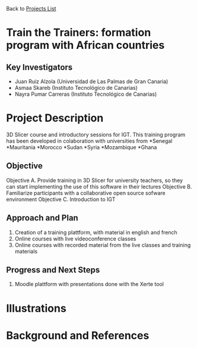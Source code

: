 Back to [Projects List](../../README.md#ProjectsList)

# Train the Trainers: formation program with African countries


## Key Investigators

- Juan Ruiz Alzola (Universidad de Las Palmas de Gran Canaria)
- Asmaa Skareb (Instituto Tecnológico de Canarias)
- Nayra Pumar Carreras (Instituto Tecnológico de Canarias)

# Project Description

3D Slicer course and introductory sessions for IGT. This training program has been developed in colaboration with universities from
*Senegal
*Mauritania
*Morocco
*Sudan
*Syria
*Mozambique
*Ghana

<!-- Add a short paragraph describing the project. -->

## Objective

<!-- Describe here WHAT you would like to achieve (what you will have as end result). -->

Objective A. Provide training in 3D Slicer for university teachers, so they can start implementing the use of this software in their lectures
Objective B. Familiarize participants with a collaborative open source sofware environment
Objective C. Introduction to IGT

## Approach and Plan

<!-- Describe here HOW you would like to achieve the objectives stated above. -->

1. Creation of a training plattform, with material in english and french
1. Online courses with live videoconference classes
1. Online courses with recorded material from the live classes and training materials

## Progress and Next Steps

<!-- Update this section as you make progress, describing of what you have ACTUALLY DONE. If there are specific steps that you could not complete then you can describe them here, too. -->

1. Moodle plattform with presentations done with the Xerte tool



# Illustrations

<!-- Add pictures and links to videos that demonstrate what has been accomplished.
![Description of picture](Example2.jpg)
![Some more images](Example2.jpg)
-->

# Background and References

<!-- If you developed any software, include link to the source code repository. If possible, also add links to sample data, and to any relevant publications. -->
